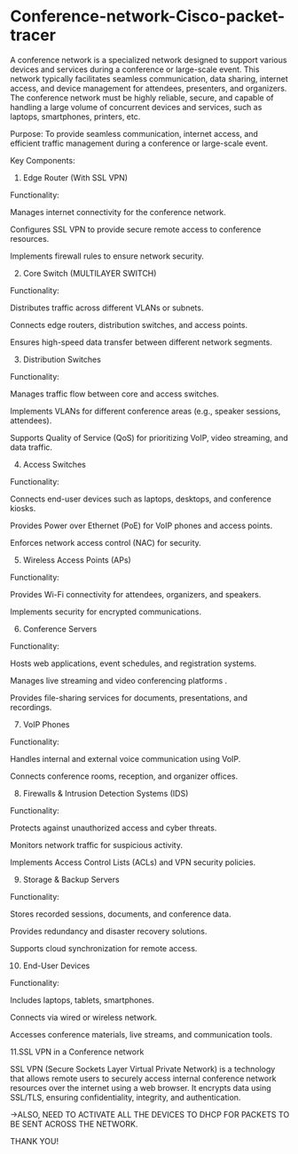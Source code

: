 # Conference-network-Cisco-packet-tracer



A conference network is a specialized network designed to support various devices and services during a conference or large-scale event. This network typically facilitates seamless communication, data sharing, internet access, and device management for attendees, presenters, and organizers. The conference network must be highly reliable, secure, and capable of handling a large volume of concurrent devices and services, such as laptops, smartphones, printers, etc. 

 

Purpose: To provide seamless communication, internet access, and efficient traffic management during a conference or large-scale event. 



Key Components: 

1. Edge Router (With SSL VPN) 

Functionality: 

Manages internet connectivity for the conference network. 

Configures SSL VPN to provide secure remote access to conference resources. 

Implements firewall rules to ensure network security. 

2. Core Switch (MULTILAYER SWITCH) 

Functionality: 

Distributes traffic across different VLANs or subnets. 

Connects edge routers, distribution switches, and access points. 

Ensures high-speed data transfer between different network segments. 

3. Distribution Switches 

Functionality: 

Manages traffic flow between core and access switches. 

Implements VLANs for different conference areas (e.g., speaker sessions, attendees). 

Supports Quality of Service (QoS) for prioritizing VoIP, video streaming, and data traffic. 

4. Access Switches 

Functionality: 

Connects end-user devices such as laptops, desktops, and conference kiosks. 

Provides Power over Ethernet (PoE) for VoIP phones and access points. 

Enforces network access control (NAC) for security. 

5. Wireless Access Points (APs) 

Functionality: 

Provides Wi-Fi connectivity for attendees, organizers, and speakers. 

Implements  security for encrypted communications. 

6. Conference Servers 

Functionality: 

Hosts web applications, event schedules, and registration systems. 

Manages live streaming and video conferencing platforms . 

Provides file-sharing services for documents, presentations, and recordings. 

7. VoIP Phones  

Functionality: 

Handles internal and external voice communication using VoIP. 

Connects conference rooms, reception, and organizer offices. 

8. Firewalls & Intrusion Detection Systems (IDS) 

Functionality: 

Protects against unauthorized access and cyber threats. 

Monitors network traffic for suspicious activity. 

Implements Access Control Lists (ACLs) and VPN security policies. 

9. Storage & Backup Servers 

Functionality: 

Stores recorded sessions, documents, and conference data. 

Provides redundancy and disaster recovery solutions. 

Supports cloud synchronization for remote access. 

10. End-User Devices 

Functionality: 

Includes laptops, tablets, smartphones. 

Connects via wired or wireless network. 

Accesses conference materials, live streams, and communication tools. 


11.SSL VPN in a Conference network

SSL VPN (Secure Sockets Layer Virtual Private Network) is a technology that allows remote users to securely access internal conference network resources over the internet using a web browser. It encrypts data using SSL/TLS, ensuring confidentiality, integrity, and authentication. 

 

->ALSO, NEED TO ACTIVATE ALL THE DEVICES TO DHCP FOR PACKETS TO BE SENT ACROSS THE NETWORK. 

 

 

 

 

THANK YOU! 

 
